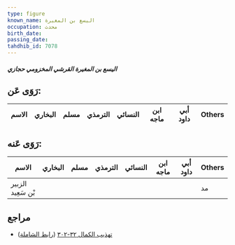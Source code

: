```yaml
---
type: figure
known_name: اليسع بن المغيرة
occupation: محدث
birth_date:
passing_date:
tahdhib_id: 7078
---
```

##### اليسع بن المغيرة القرشي المخزومي حجازي

## رَوَى عَن:
| الاسم | البخاري | مسلم | الترمذي | النسائي | ابن ماجه | أبي داود | Others |
| ----- | ------- | ---- | ------- | ------- | -------- | -------- | ------ |
## رَوَى عَنه:
| الاسم             | البخاري | مسلم | الترمذي | النسائي | ابن ماجه | أبي داود | Others |
| ----------------- | ------- | ---- | ------- | ------- | -------- | -------- | ------ |
| الزبير بْن سَعِيد |         |      |         |         |          |          | مد     |
## مراجع
- [تهذيب الكمال ٣٢-٣٠٢](obsidian://open?vault=Tahdhib-al-Kamal&file=Figures/٧٠٧٨-اليسع%20بن%20المغيرة%20القرشي%20المخزومي%20حجازي) ([رابط الشاملة](https://shamela.ws/book/3722/17416))